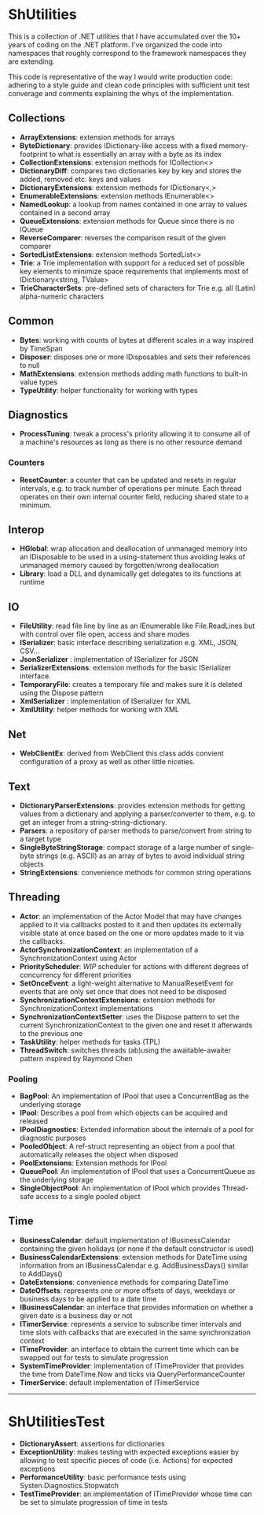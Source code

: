 ﻿# ShUtilities

This is a collection of .NET utilities that I have accumulated over the 10+ years of coding on the .NET platform. I've organized the code into namespaces that roughly correspond to the framework namespaces they are extending.

This code is representative of the way I would write production code: adhering to a style guide and clean code principles with sufficient unit test converage and comments explaining the whys of the implementation.

## Collections

* __ArrayExtensions__: extension methods for arrays
* __ByteDictionary__: provides IDictionary-like access with a fixed memory-footprint to what is essentially an array with a byte as its index
* __CollectionExtensions__: extension methods for ICollection<>
* __DictionaryDiff__: compares two dictionaries key by key and stores the added, removed etc. keys and values
* __DictionaryExtensions__: extension methods for IDictionary<,>
* __EnumerableExtensions__: extension methods IEnumerable<>
* __NamedLookup__: a lookup from names contained in one array to values contained in a second array
* __QueueExtensions__: extension methods for Queue<T> since there is no IQueue<T>
* __ReverseComparer__: reverses the comparison result of the given comparer
* __SortedListExtensions__: extension methods SortedList<>
* __Trie__: a Trie implementation with support for a reduced set of possible key elements to minimize space requirements that implements most of IDictionary<string, TValue>
* __TrieCharacterSets__: pre-defined sets of characters for Trie e.g. all (Latin) alpha-numeric characters

## Common

* __Bytes__: working with counts of bytes at different scales in a way inspired by TimeSpan
* __Disposer__: disposes one or more IDisposables and sets their references to null
* __MathExtensions__: extension methods adding math functions to built-in value types
* __TypeUtility__: helper functionality for working with types

## Diagnostics

* __ProcessTuning__: tweak a process's priority allowing it to consume all of a machine's resources as long as there is no other resource demand

### Counters

* __ResetCounter__: a counter that can be updated and resets in regular intervals, e.g. to track number of operations per minute. Each thread operates on their own internal counter field, reducing shared state to a minimum.

## Interop

* __HGlobal__: wrap allocation and deallocation of unmanaged memory into an IDisposable to be used in a using-statement thus avoiding leaks of unmanaged memory caused by forgotten/wrong deallocation
* __Library__: load a DLL and dynamically get delegates to its functions at runtime

## IO

* __FileUtility__: read file line by line as an IEnumerable<string> like File.ReadLines but with control over file open, access and share modes
* __ISerializer__: basic interface describing serialization e.g. XML, JSON, CSV...
* __JsonSerializer__ : implementation of ISerializer<T> for JSON
* __SerializerExtensions__: extension methods for the basic ISerializer<T> interface.
* __TemporaryFile__: creates a temporary file and makes sure it is deleted using the Dispose pattern
* __XmlSerializer__ : implementation of ISerializer<T> for XML
* __XmlUtility__: helper methods for working with XML

## Net

*  __WebClientEx__: derived from WebClient this class adds convient configuration of a proxy as well as other little niceties.

## Text

* __DictionaryParserExtensions__: provides extension methods for getting values from a dictionary and applying a parser/converter to them, e.g. to get an integer from a string-string-dictionary.
* __Parsers__: a repository of parser methods to parse/convert from string to a target type
* __SingleByteStringStorage__: compact storage of a large number of single-byte strings (e.g. ASCII) as an array of bytes to avoid individual string objects
* __StringExtensions__: convenience methods for common string operations

## Threading

* __Actor__: an implementation of the Actor Model that may have changes applied to it via callbacks posted to it and then updates its externally visible state at once based on the one or more updates made to it via the callbacks.
* __ActorSynchronizationContext__: an implementation of a SynchronizationContext using Actor
* __PriorityScheduler__: *WIP* scheduler for actions with different degrees of concurrency for different priorities
* __SetOnceEvent__: a light-weight alternative to ManualResetEvent for events that are only set once that does not need to be disposed
* __SynchronizationContextExtensions__: extension methods for SynchronizationContext implementations
* __SynchronizationContextSetter__: uses the Dispose pattern to set the current SynchronizationContext to the given one and reset it afterwards to the previous one
* __TaskUtility__: helper methods for tasks (TPL)
* __ThreadSwitch__: switches threads (ab)using the awaitable-awaiter pattern inspired by Raymond Chen

### Pooling

* __BagPool__: An implementation of IPool that uses a ConcurrentBag as the underlying storage
* __IPool__: Describes a pool from which objects can be acquired and released
* __IPoolDiagnostics__: Extended information about the internals of a pool for diagnostic purposes
* __PooledObject__: A ref-struct representing an object from a pool that automatically releases the object when disposed
* __PoolExtensions__: Extension methods for IPool
* __QueuePool__: An implementation of IPool that uses a ConcurrentQueue as the underlying storage
* __SingleObjectPool__: An implementation of IPool which provides Thread-safe access to a single pooled object

## Time

* __BusinessCalendar__: default implementation of IBusinessCalendar containing the given holidays (or none if the default constructor is used)
* __BusinessCalendarExtensions__: extension methods for DateTime using information from an IBusinessCalendar e.g. AddBusinessDays() similar to AddDays()
* __DateExtensions__: convenience methods for comparing DateTime
* __DateOffsets__: represents one or more offsets of days, weekdays or business days to be applied to a date time
* __IBusinessCalendar__: an interface that provides information on whether a given date is a business day or not
* __ITimerService__: represents a service to subscribe timer intervals and time slots with callbacks that are executed in the same synchronization context
* __ITimeProvider__: an interface to obtain the current time which can be swapped out for tests to simulate progression
* __SystemTimeProvider__: implementation of ITimeProvider that provides the time from DateTime.Now and ticks via QueryPerformanceCounter
* __TimerService__: default implementation of ITimerService

---

# ShUtilitiesTest
* __DictionaryAssert__: assertions for dictionaries
* __ExceptionUtility__: makes testing with expected exceptions easier by allowing to test specific pieces of code (i.e. Actions) for expected exceptions
* __PerformanceUtility__: basic performance tests using Systen.Diagnostics.Stopwatch
* __TestTimeProvider__: an implementation of ITimeProvider whose time can be set to simulate progression of time in tests
